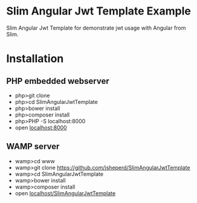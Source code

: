 # Slim Angular Jwt Template Example

Slim Angular Jwt Template for demonstrate jwt usage with Angular from Slim.

# Installation

## PHP embedded webserver

- php>git clone
- php>cd SlimAngularJwtTemplate
- php>bower install
- php>composer install
- php>PHP -S localhost:8000
- open [localhost:8000](http://localhost:8000)

## WAMP server

- wamp>cd www
- wamp>git clone https://github.com/jsheperd/SlimAngularJwtTemplate
- wamp>cd SlimAngularJwtTemplate
- wamp>bower install
- wamp>composer install
- open [localhost/SlimAngularJwtTemplate](http://localhost/SlimAngularJwtTemplate)

